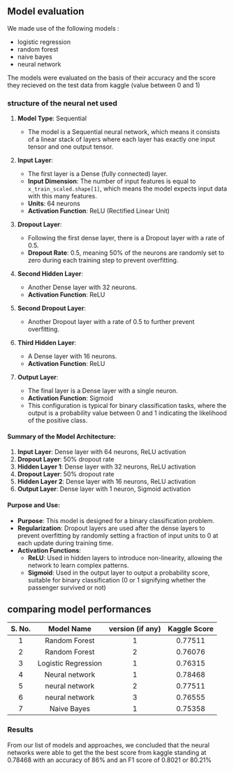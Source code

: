 ## Model evaluation
We made use of the following models :
- logistic regression
- random forest
- naive bayes
- neural network

The models were evaluated on the basis of their accuracy and the score they recieved on the test data from kaggle (value between 0 and 1)

### structure of the neural net used
1. **Model Type**: Sequential
   - The model is a Sequential neural network, which means it consists of a linear stack of layers where each layer has exactly one input tensor and one output tensor.

2. **Input Layer**:
   - The first layer is a Dense (fully connected) layer.
   - **Input Dimension**: The number of input features is equal to `x_train_scaled.shape[1]`, which means the model expects input data with this many features.
   - **Units**: 64 neurons
   - **Activation Function**: ReLU (Rectified Linear Unit)
   
3. **Dropout Layer**:
   - Following the first dense layer, there is a Dropout layer with a rate of 0.5.
   - **Dropout Rate**: 0.5, meaning 50% of the neurons are randomly set to zero during each training step to prevent overfitting.

4. **Second Hidden Layer**:
   - Another Dense layer with 32 neurons.
   - **Activation Function**: ReLU
   
5. **Second Dropout Layer**:
   - Another Dropout layer with a rate of 0.5 to further prevent overfitting.

6. **Third Hidden Layer**:
   - A Dense layer with 16 neurons.
   - **Activation Function**: ReLU

7. **Output Layer**:
   - The final layer is a Dense layer with a single neuron.
   - **Activation Function**: Sigmoid
   - This configuration is typical for binary classification tasks, where the output is a probability value between 0 and 1 indicating the likelihood of the positive class.

#### Summary of the Model Architecture:

1. **Input Layer**: Dense layer with 64 neurons, ReLU activation
2. **Dropout Layer**: 50% dropout rate
3. **Hidden Layer 1**: Dense layer with 32 neurons, ReLU activation
4. **Dropout Layer**: 50% dropout rate
5. **Hidden Layer 2**: Dense layer with 16 neurons, ReLU activation
6. **Output Layer**: Dense layer with 1 neuron, Sigmoid activation

#### Purpose and Use:
- **Purpose**: This model is designed for a binary classification problem.
- **Regularization**: Dropout layers are used after the dense layers to prevent overfitting by randomly setting a fraction of input units to 0 at each update during training time.
- **Activation Functions**:
  - **ReLU**: Used in hidden layers to introduce non-linearity, allowing the network to learn complex patterns.
  - **Sigmoid**: Used in the output layer to output a probability score, suitable for binary classification (0 or 1 signifying whether the passenger survived or not)


## comparing model performances
| S. No. | Model Name          | version (if any) | Kaggle Score |
|:------:|:-------------------:|:----------------:|:------------:|
| 1      | Random Forest       | 1                | 0.77511      |
| 2      | Random Forest       | 2                | 0.76076      |
| 3      | Logistic Regression | 1                | 0.76315      |
| 4      | Neural network      | 1                | 0.78468      |
| 5      | neural network      | 2                | 0.77511      |
| 6      | neural network      | 3                | 0.76555      |
| 7      | Naive Bayes         | 1                | 0.75358      |


### Results
From our list of models and approaches, we concluded that the neural networks were able to get the the best score from kaggle standing at 0.78468 with an accuracy of 86% and an F1 score of 0.8021 or 80.21%